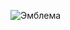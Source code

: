 ![Эмблема](https://user-images.githubusercontent.com/46265118/54478466-84c3f200-4823-11e9-8001-c638b4012832.png)
